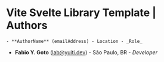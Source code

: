 # Vite Svelte Library Template | Authors

    - **AuthorName** (emailAddress) - Location - _Role_

- **Fabio Y. Goto** (lab@yuiti.dev) - São Paulo, BR - _Developer_
